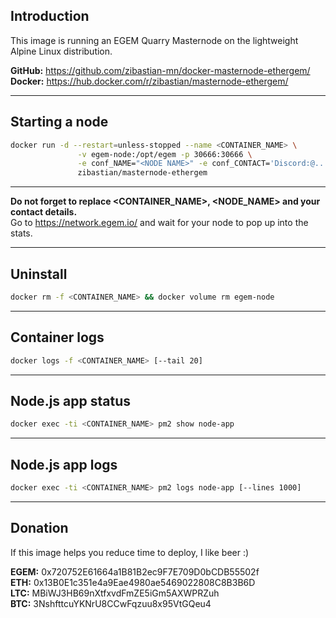 Introduction
---
This image is running an EGEM Quarry Masternode on the lightweight Alpine Linux distribution.

**GitHub:** https://github.com/zibastian-mn/docker-masternode-ethergem/  
**Docker:** https://hub.docker.com/r/zibastian/masternode-ethergem/

---
Starting a node
---
```sh
docker run -d --restart=unless-stopped --name <CONTAINER_NAME> \
               -v egem-node:/opt/egem -p 30666:30666 \
               -e conf_NAME="<NODE NAME>" -e conf_CONTACT='Discord:@...' \
               zibastian/masternode-ethergem
```

---
**Do not forget to replace <CONTAINER_NAME>, <NODE_NAME> and your contact details.**  
Go to https://network.egem.io/ and wait for your node to pop up into the stats.  

---
Uninstall
---
```sh
docker rm -f <CONTAINER_NAME> && docker volume rm egem-node
```
---
Container logs
---
```bash
docker logs -f <CONTAINER_NAME> [--tail 20]
```

---
Node.js app status
---
```bash
docker exec -ti <CONTAINER_NAME> pm2 show node-app
```

---
Node.js app logs
---
```bash
docker exec -ti <CONTAINER_NAME> pm2 logs node-app [--lines 1000]
```

---
Donation
---
If this image helps you reduce time to deploy, I like beer :)

**EGEM:** 0x720752E61664a1B81B2ec9F7E709D0bCDB55502f  
**ETH:** 0x13B0E1c351e4a9Eae4980ae5469022808C8B3B6D  
**LTC:** MBiWJ3HB69nXtfxvdFmZE5iGm5AXWPRZuh  
**BTC:** 3NshfttcuYKNrU8CCwFqzuu8x95VtGQeu4  
